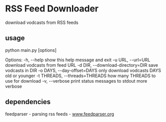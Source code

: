 RSS Feed Downloader
===================

download vodcasts from RSS feeds

usage
-----

python main.py [options]

Options:
  -h, --help            show this help message and exit
  -u URL, --url=URL     download vodcasts from feed URL
  -d DIR, --download-directory=DIR
                        save vodcasts in DIR
  -o DAYS, --day-offset=DAYS
                        only download vodcasts DAYS old or younger
  -t THREADS, --threads=THREADS
                        how many THREADS to use for download
  -v, --verbose         print status messages to stdout more verbose

dependencies
------------

feedparser - parsing rss feeds - www.feedparser.org
 
